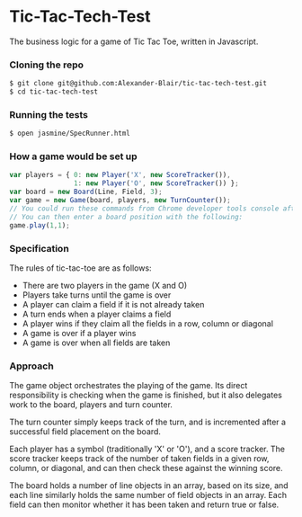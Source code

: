 # Tic-Tac-Tech-Test

The business logic for a game of Tic Tac Toe, written in Javascript.

### Cloning the repo

```sh
$ git clone git@github.com:Alexander-Blair/tic-tac-tech-test.git  
$ cd tic-tac-tech-test
```

### Running the tests

```sh
$ open jasmine/SpecRunner.html
```

### How a game would be set up
```javascript
var players = { 0: new Player('X', new ScoreTracker()),
                1: new Player('O', new ScoreTracker()) };
var board = new Board(Line, Field, 3);
var game = new Game(board, players, new TurnCounter());
// You could run these commands from Chrome developer tools console after opening the SpecRunner file.
// You can then enter a board position with the following:
game.play(1,1);
```

### Specification

The rules of tic-tac-toe are as follows:

* There are two players in the game (X and O)
* Players take turns until the game is over
* A player can claim a field if it is not already taken
* A turn ends when a player claims a field
* A player wins if they claim all the fields in a row, column or diagonal
* A game is over if a player wins
* A game is over when all fields are taken

### Approach

The game object orchestrates the playing of the game. Its direct responsibility is checking when the game is finished, but it also delegates work to the board, players and turn counter.

The turn counter simply keeps track of the turn, and is incremented after a successful field placement on the board.

Each player has a symbol (traditionally 'X' or 'O'), and a score tracker. The score tracker keeps track of the number of taken fields in a given row, column, or diagonal, and can then check these against the winning score.

The board holds a number of line objects in an array, based on its size, and each line similarly holds the same number of field objects in an array. Each field can then monitor whether it has been taken and return true or false.
